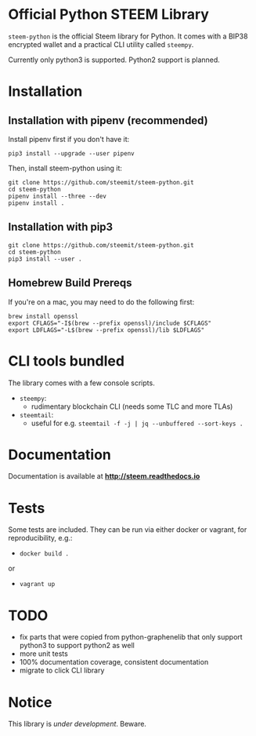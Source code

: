 # Official Python STEEM Library

`steem-python` is the official Steem library for Python. It comes with a
BIP38 encrypted wallet and a practical CLI utility called `steempy`.

Currently only python3 is supported.  Python2 support is planned.

# Installation

## Installation with pipenv (recommended)

Install pipenv first if you don't have it:

`pip3 install --upgrade --user pipenv`

Then, install steem-python using it:

```
git clone https://github.com/steemit/steem-python.git
cd steem-python
pipenv install --three --dev
pipenv install .
```

## Installation with pip3

```
git clone https://github.com/steemit/steem-python.git
cd steem-python
pip3 install --user .
```

## Homebrew Build Prereqs

If you're on a mac, you may need to do the following first:

```
brew install openssl
export CFLAGS="-I$(brew --prefix openssl)/include $CFLAGS"
export LDFLAGS="-L$(brew --prefix openssl)/lib $LDFLAGS"
```

# CLI tools bundled

The library comes with a few console scripts.

* `steempy`:
    * rudimentary blockchain CLI (needs some TLC and more TLAs)
* `steemtail`:
    * useful for e.g. `steemtail -f -j | jq --unbuffered --sort-keys .`

# Documentation

Documentation is available at **http://steem.readthedocs.io**

# Tests

Some tests are included.  They can be run via either docker or vagrant,
for reproducibility, e.g.:

* `docker build .`

or

* `vagrant up`

# TODO

* fix parts that were copied from python-graphenelib that only support
  python3 to support python2 as well
* more unit tests
* 100% documentation coverage, consistent documentation
* migrate to click CLI library

# Notice

This library is *under development*.  Beware.
